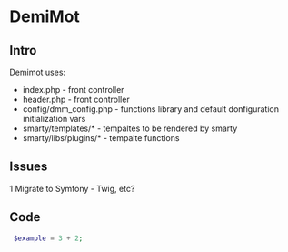 # DemiMot
## Intro
Demimot uses: 
- index.php - front controller
- header.php - front controller
- config/dmm_config.php - functions library and default donfiguration initialization vars
- smarty/templates/* - tempaltes to be rendered by smarty
- smarty/libs/plugins/* - tempalte functions
## Issues
1 Migrate to Symfony - Twig, etc?

## Code
```php
 $example = 3 + 2;
```
